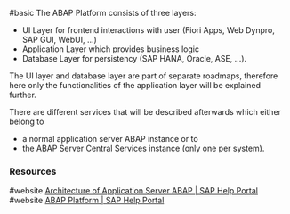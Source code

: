#basic
The ABAP Platform consists of three layers:
- UI Layer for frontend interactions with user (Fiori Apps, Web Dynpro, SAP GUI, WebUI, ...)
- Application Layer which provides business logic 
- Database Layer for persistency (SAP HANA, Oracle, ASE, ...).

The UI layer and database layer are part of separate roadmaps, therefore here only the functionalities of the application layer will be explained further.

There are different services that will be described afterwards which either belong to 
- a normal application server ABAP instance or to 
- the ABAP Server Central Services instance (only one per system).
### Resources
#website [Architecture of Application Server ABAP | SAP Help Portal](https://help.sap.com/docs/ABAP_PLATFORM_NEW/7bbf03267f654b5cb06a8bf78f61fca1/f9e2350eca7f4a109eb0a7bc63135e27.html?locale=en-US)
#website [ABAP Platform | SAP Help Portal](https://help.sap.com/docs/ABAP_PLATFORM_NEW/b5670aaaa2364a29935f40b16499972d/48ba073157b85295e10000000a42189b.html?locale=en-US)
